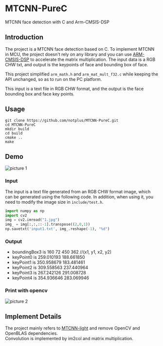 # MTCNN-PureC
MTCNN face detection with C and Arm-CMSIS-DSP

## Introduction
The project is a MTCNN face detection based on C. To implement MTCNN in MCU, the project doesn't rely on any library and you can use [ARM-CMSIS-DSP](https://github.com/ARM-software/CMSIS_5) to accelerate the matrix multiplication.
The input data is a RGB CHW txt, and output is the keypoints of face and bounding box of face.


This project simplified `arm_math.h` and `arm_mat_mult_f32.c` while keeping the API unchanged, so as to run on the PC platform.



This input is a text file in RGB CHW format, and the output is the face bounding box and face key points.

## Usage
```shell
git clone https://github.com/notplus/MTCNN-PureC.git
cd MTCNN-PureC
mkdir build
cd build
cmake ..
make
```

## Demo
![picture 1](https://github.com/notplus/MTCNN-PureC/blob/master/1.jpg)

### Input

The input is a text file generated from an RGB CHW format image, which can be generated using the following code. In addition, when using it, you need to modify the image size in `include/test.h`.

```python
import numpy as np
import cv2
img = cv2.imread("1.jpg")
img_ = img[:,:,::-1].transpose((2,0,1))
np.savetxt('input1.txt', img_.reshape(-1), "%d")
```

### Output  
* boundingBox3 is 160 72 450 362         //(x1, y1, x2, y2)
* keyPoint0 is 259.010193 188.661850  
* keyPoint1 is 350.958679 183.481461   
* keyPoint2 is 309.558563 237.440964   
* keyPoint3 is 267.242126 291.008728   
* keyPoint4 is 354.936646 283.069946   

### Print with opencv
![picture 2](https://github.com/notplus/MTCNN-PureC/blob/master/result.jpg)


## Implement Details
The project mainly refers to [MTCNN-light](https://github.com/AlphaQi/MTCNN-light) and remove OpenCV and OpenBLAS dependencies.      
Convolution is implemented by im2col and matrix multiplication.
